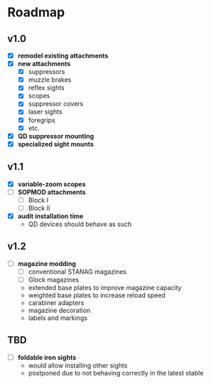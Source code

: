 # Roadmap

## v1.0

- [x] **remodel existing attachments**
- [x] **new attachments**
  - [x] suppressors
  - [x] muzzle brakes
  - [x] reflex sights
  - [x] scopes
  - [x] suppressor covers
  - [x] laser sights
  - [x] foregrips
  - [x] etc.
- [x] **QD suppressor mounting**
- [x] **specialized sight mounts**

## v1.1

- [x] **variable-zoom scopes**
- [ ] **SOPMOD attachments**
  - [ ] Block I
  - [ ] Block II
- [x] **audit installation time**
  - QD devices should behave as such

## v1.2

- [ ] **magazine modding**
  - [ ] conventional STANAG magazines
  - [ ] Glock magazines
  - extended base plates to improve magazine capacity
  - weighted base plates to increase reload speed
  - carabiner adapters
  - magazine decoration
  - labels and markings

## TBD

- [ ] **foldable iron sights**
  - would allow installing other sights
  - postponed due to not behaving correctly in the latest stable
